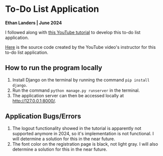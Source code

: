 # To-Do List Application

**Ethan Landers | June 2024**

I followed along with [this YouTube tutorial](https://www.youtube.com/watch?v=llbtoQTt4qw) to develop this to-do list application.

[Here](https://github.com/divanov11/Django-To-Do-list-with-user-authentication) is the 
source code created by the YouTube video's instructor for this to-do list application.

## How to run the program locally
1. Install Django on the terminal by running the command `pip install django`.
2. Run the command `python manage.py runserver` in the terminal. 
3. The application server can then be accessed locally at http://127.0.0.1:8000/.

## Application Bugs/Errors
1. The logout functionality showed in the tutorial is apparently not supported anymore in 2024, so it's implementation is not functional. I will determine a solution for this in the near future.
2. The font color on the registration page is black, not light gray. I will also determine a solution for this in the near future.